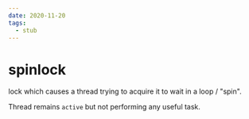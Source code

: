 ```yaml
---
date: 2020-11-20
tags: 
  - stub
---
```


# spinlock

lock which causes a thread trying to acquire it to wait in a loop / "spin".

Thread remains `active` but not performing any useful task.

